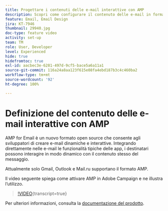```yaml
---
title: Progettare i contenuti delle e-mail interattive con AMP
description: Scopri come configurare il contenuto delle e-mail in formato AMP.
feature: Email, Email Design
jira: KT-7946
thumbnail: 29940.jpg
doc-type: feature video
activity: set-up
team: TM
role: User, Developer
level: Experienced
hide: true
hidefromtoc: true
exl-id: aacbec3e-6281-497d-9cf5-bace5a6a11a1
source-git-commit: 116a24a8aa123f615e08fa4ebd187b3c4c460ba2
workflow-type: tm+mt
source-wordcount: '92'
ht-degree: 100%

---
```


# Definizione del contenuto delle e-mail interattive con AMP

AMP for Email è un nuovo formato open source che consente agli sviluppatori di creare e-mail dinamiche e interattive. Integrando direttamente nelle e-mail le funzionalità tipiche delle app, i destinatari possono interagire in modo dinamico con il contenuto stesso del messaggio.

Attualmente solo Gmail, Outlook e Mail.ru supportano il formato AMP.

Il video seguente spiega come attivare AMP in Adobe Campaign e ne illustra l’utilizzo.

>[!VIDEO](https://video.tv.adobe.com/v/29940?quality=12&learn=on){transcript=true}

Per ulteriori informazioni, consulta la [documentazione del prodotto](https://experienceleague.adobe.com/docs/campaign-classic/using/sending-messages/sending-emails/defining-interactive-content.html?lang=it#about-amp-for-email).
